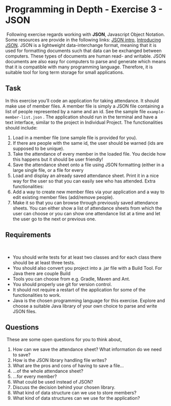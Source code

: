 # Programming in Depth - Exercise 3 - JSON
​
Following exercise regards working with **JSON**, Javascript Object Notation. Some resources are provide in the
following links: [JSON intro](https://www.w3schools.com/js/js_json_intro.asp), [Introducing JSON](json.org). JSON is a lightweight data-interchange format, meaning that it is used for
formatting documents such that data can be exchanged between computers. These types of documents are
human read- and writable. JSON documents are also easy for computers to parse and generate which means
that it is compatible with many programming language. Therefore, it is suitable tool for long term storage for
small applications.
​
## Task
In this exercise you’ll code an application for taking attendance. It should make use of member files. A
member file is simply a JSON file containing a list of people represented by a name and an id. See the sample
file  `example-member-list.json` . The application should run in the terminal and have a text interface, similar
to the project in Individual Project. The functionalities should include:
​
1. Load in a member file (one sample file is provided for you).
2. If there are people with the same id, the user should be warned (ids are supposed to be unique).
3. Take the attendance of every member in the loaded file. You decide how this happens but it should be
user friendly!
4. Save the attendance sheet onto a file using JSON formatting (either in a large single file, or a file for
every
5. Load and display an already saved attendance sheet. Print it in a nice way for the user so that you can
easily see who has attended.
Extra functionalities:
6. Add a way to create new member files via your application and a way to edit existing member files
(add/remove people).
7. Make it so that you can browse through previously saved attendance sheets. You can either show a list
of attendance sheets from which the user can choose or you can show one attendance list at a time
and let the user go to the next or previous one.
​
## Requirements
​
* You should write tests for at least two classes and for each class there should be at least three tests.
* You should also convert you project into a .jar file with a Build Tool. For Java there are couple Build
* Tools you can choose from e.g. Gradle, Maven and Ant.
* You should properly use git for version control.
* It should not require a restart of the application for some of the functionalities to work.
* Java is the chosen programming language for this exercise. Explore and choose a suitable Java library
of your own choice to parse and write JSON files.
​
## Questions
​
These are some open questions for you to think about,
1. How can we save the attendance sheet? What information do we need to save?
2. How is the JSON library handling file writes?
3. What are the pros and cons of having to save a file...
1. ...of the whole attendance sheet?
2. ...for every member?
4. What could be used instead of JSON?
5. Discuss the decision behind your chosen library.
6. What kind of data structure can we use to store members?
7. What kind of data structures can we use for the application?